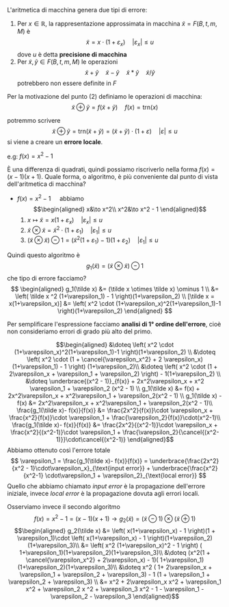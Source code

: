 L'aritmetica di macchina genera due tipi di errore:
1. Per $x\in\mathbb R$, la rappresentazione approssimata in macchina $\tilde x = F(B,t,m,M)$ è $$ \tilde x = x \cdot (1+ \varepsilon_x)\quad \lvert \varepsilon_x \rvert \leq u $$ dove $u$ è detta **precisione di macchina**
2. Per $\tilde x,\tilde y\in F(B,t,m,M)$ le operazioni $$\tilde x + \tilde y\quad \tilde x - \tilde y \quad \tilde x * \tilde y \quad \tilde x / \tilde y$$ potrebbero non essere definite in $F$

Per la motivazione del punto (2) definiamo le operazioni di macchina: $$ \tilde x \oplus \tilde y = f\left(\tilde x + \tilde y \right) \quad f(x) = \text{trn}(x)$$

potremmo scrivere $$\tilde x \oplus \tilde y = \text{trn}(\tilde x+ \tilde y) = (\tilde x + \tilde y)\cdot (1+\varepsilon)\quad\lvert \varepsilon \rvert \leq u$$ si viene a creare un **errore locale**.

e.g: $f(x) = x^2 - 1$

È una differenza di quadrati, quindi possiamo riscriverlo nella forma $f(x) = (x-1)(x+1)$. 
Quale forma, o algoritmo, è più conveniente dal punto di vista dell'aritmetica di macchina?

- $f(x) = x^2 - 1\quad$ abbiamo $$\begin{aligned} x&\to x^2\\ x^2&\to x^2 - 1 \end{aligned}$$ 
	1. $x \mapsto \tilde x = x(1+\varepsilon_x) \quad \lvert \varepsilon_x\rvert\leq u$
	2. $\tilde x \otimes \tilde x = \tilde x ^2 \cdot (1 + \varepsilon_1) \quad \lvert \varepsilon_1\rvert\leq u$
	3. $(\tilde x \otimes \tilde x) \ominus1 = \left( \tilde x^2 (1+\varepsilon_1) - 1 \right)(1 + \varepsilon_2) \quad \lvert \varepsilon_1\rvert\leq u$

Quindi questo algoritmo è $$ g_1(\tilde x) = (\tilde x \otimes \tilde x) \ominus 1 $$ che tipo di errore facciamo?
$$ \begin{aligned}
g_1(\tilde x) &= (\tilde x \otimes \tilde x) \ominus 1 \\
&= \left( \tilde x ^2 (1+\varepsilon_1) - 1 \right)(1+\varepsilon_2) \\
[\tilde x = x(1+\varepsilon_x)] &= \left( x^2 \cdot (1+\varepsilon_x)^2(1+\varepsilon_1)-1 \right)(1+\varepsilon_2) 
\end{aligned} $$

Per semplificare l'espressione facciamo **analisi di 1° ordine dell'errore**, cioè non consideriamo errori di grado più alto del primo.

$$\begin{aligned}
&\doteq \left( x^2 \cdot (1+\varepsilon_x)^2(1+\varepsilon_1)-1 \right)(1+\varepsilon_2) \\
&\doteq \left( x^2 \cdot (1 + \cancel{\varepsilon_x^2} + 2 \varepsilon_x)(1+\varepsilon_1) - 1 \right) (1+\varepsilon_2)\\
&\doteq \left( x^2 \cdot (1 +  2\varepsilon_x + \varepsilon_1 + \varepsilon_2) \right) - 1(1+\varepsilon_2) \\
&\doteq \underbrace{(x^2 - 1)}_{f(x)} + 2x^2\varepsilon_x + x^2 \varepsilon_1 + \varepsilon_2 (x^2 - 1) \\
g_1(\tilde x) &= f(x) + 2x^2\varepsilon_x + x^2\varepsilon_1 + \varepsilon_2(x^2 - 1) \\
g_1(\tilde x) - f(x) &= 2x^2\varepsilon_x + x^2\varepsilon_1 + \varepsilon_2(x^2 - 1)\\
\frac{g_1(\tilde x)- f(x)}{f(x)} &= \frac{2x^2}{f(x)}\cdot \varepsilon_x + \frac{x^2}{f(x)}\cdot \varepsilon_1 + \frac{\varepsilon_2}{f(x)}\cdot(x^2-1)\\
\frac{g_1(\tilde x)- f(x)}{f(x)} &= \frac{2x^2}{(x^2-1)}\cdot \varepsilon_x + \frac{x^2}{(x^2-1)}\cdot \varepsilon_1 + \frac{\varepsilon_2}{\cancel{(x^2-1)}}\cdot\cancel{(x^2-1)}
\end{aligned}$$
Abbiamo ottenuto così l'errore totale
$$ \varepsilon_1 = \frac{g_1(\tilde x)- f(x)}{f(x)} = \underbrace{\frac{2x^2}{x^2 - 1}\cdot\varepsilon_x}_{\text{input error}} + \underbrace{\frac{x^2}{x^2-1} \cdot\varepsilon_1 + \varepsilon_2}_{\text{local error}} $$
Quello che abbiamo chiamato *input error* è la propagazione dell'errore iniziale, invece *local error* è la propagazione dovuta agli errori locali.

Osserviamo invece il secondo algoritmo
$$f(x) = x^2 -1 = (x-1)(x+1) \to g_2(\tilde x) = (\tilde x \ominus 1) \otimes (\tilde x \oplus 1)$$
$$\begin{aligned}
g_2(\tilde x) &= \left( x(1+\varepsilon_x) - 1 \right)(1 + \varepsilon_1)\cdot \left( x(1+\varepsilon_x) - 1 \right)(1+\varepsilon_2)(1+\varepsilon_3)\\
&= \left( x^2 (1+\varepsilon_x)^2 - 1 \right) ( 1+\varepsilon_1)(1+\varepsilon_2)(1+\varepsilon_3)\\
&\doteq (x^2(1 + \cancel{\varepsilon_x^2} + 2\varepsilon_x) - 1)( 1+\varepsilon_1)(1+\varepsilon_2)(1+\varepsilon_3)\\
&\doteq x^2 ( 1+ 2\varepsilon_x + \varepsilon_1 + \varepsilon_2 + \varepsilon_3) - 1 (1 + \varepsilon_1 + \varepsilon_2 + \varepsilon_3) \\
&= x^2 + 2\varepsilon_x x^2 + \varepsilon_1 x^2 + \varepsilon_2 x ^2 + \varepsilon_3 x^2 - 1 - \varepsilon_1  - \varepsilon_2 - \varepsilon_3
\end{aligned}$$